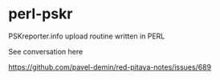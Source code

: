 # perl-pskr
PSKreporter.info upload routine written in PERL

See conversation here

https://github.com/pavel-demin/red-pitaya-notes/issues/689

